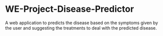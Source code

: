 # WE-Project-Disease-Predictor
A web application to predicts the disease based on the symptoms given by the user and suggesting the treatments to deal with the predicted disease.
